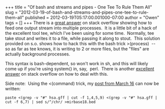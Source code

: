 +++
title = "Of bash and streams and pipes - One Tee To Rule Them All"
slug = "2012-03-19-of-bash-and-streams-and-pipes-one-tee-to-rule-them-all"
published = 2012-03-19T05:17:00.001000-07:00
author = "Owen"
tags = []
+++
There is a [great answer](http://stackoverflow.com/a/60955/310441) on
stack overflow showing how to feed one output stream into multiple
processes.  It is a little bit of a hack of the excellent tool tee,
which I've been using for some time.  Normally, tee take stout and
writes it to a file, while passing it along to stout.  This solution
provided on s.o. shows how to hack this with the bash trick
&gt;(process)  -- so as far as tee knows, it is writing to 2 or more
files, but the "files" are actually background processes.

This syntax is bash-dependent, so won't work in sh, and this will likely
come up if you're using system() in, say,  perl.  There is
another [excellent answer](http://stackoverflow.com/a/571383/310441) on
stack overflow on how to deal with this.

Side note:  Using the &lt;(command) trick, my [post from March
16](http://arrayal.wordpress.com/2012/03/16/mirbase-gff-annotations-in-bed-format/) can
now be written:

    paste <(grep -v "#" hsa.gff | cut -f 1,4,5,9) <(grep -v "#" hsa.gff | cut -f 6,7) | sed s/^/chr/ >mirbase18.bed
